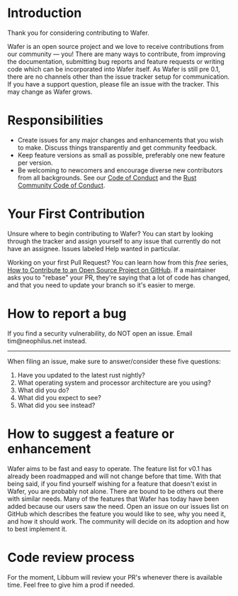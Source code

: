 # Introduction

Thank you for considering contributing to Wafer.

Wafer is an open source project and we love to receive contributions from our community — you! There are many ways to contribute, from improving the documentation, submitting bug reports and feature requests or writing code which can be incorporated into Wafer itself.
As Wafer is still pre 0.1, there are no channels other than the issue tracker setup for communication. If you have a support question, please file an issue with the tracker.
This may change as Wafer grows.

# Responsibilities

* Create issues for any major changes and enhancements that you wish to make. Discuss things transparently and get community feedback.
* Keep feature versions as small as possible, preferably one new feature per version.
* Be welcoming to newcomers and encourage diverse new contributors from all backgrounds. See our [Code of Conduct](CODE_OF_CONDUCT.md) and the [Rust Community Code of Conduct](https://www.rust-lang.org/en-US/conduct.html).

# Your First Contribution

Unsure where to begin contributing to Wafer? You can start by looking through the tracker and assign yourself to any issue that currently do not have an assignee.
Issues labeled Help wanted in particular.

Working on your first Pull Request? You can learn how from this *free* series, [How to Contribute to an Open Source Project on GitHub](https://egghead.io/series/how-to-contribute-to-an-open-source-project-on-github).
If a maintainer asks you to "rebase" your PR, they're saying that a lot of code has changed, and that you need to update your branch so it's easier to merge.

# How to report a bug

If you find a security vulnerability, do NOT open an issue. Email &#116;&#105;&#109;&#064;&#110;&#101;&#111;&#112;&#104;&#105;&#108;&#117;&#115;&#046;&#110;&#101;&#116; instead.

----

When filing an issue, make sure to answer/consider these five questions:

1. Have you updated to the latest rust nightly?
2. What operating system and processor architecture are you using?
3. What did you do?
4. What did you expect to see?
5. What did you see instead?

# How to suggest a feature or enhancement

Wafer aims to be fast and easy to operate. The feature list for v0.1 has already been roadmapped and will not change before that time.
With that being said, if you find yourself wishing for a feature that doesn't exist in Wafer, you are probably not alone.
There are bound to be others out there with similar needs. Many of the features that Wafer has today have been added because our users saw the need.
Open an issue on our issues list on GitHub which describes the feature you would like to see, why you need it, and how it should work.
The community will decide on its adoption and how to best implement it.

# Code review process

For the moment, Libbum will review your PR's whenever there is available time. Feel free to give him a prod if needed.
